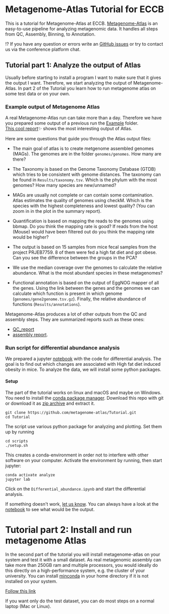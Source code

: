 # Metagenome-Atlas Tutorial for ECCB


This is a tutorial for Metagenome-Atlas at ECCB. [Metagenome-Atlas](https://metagenome-atlas.github.io/) is an easy-to-use pipeline for analyzing metagenomic data. It handles all steps from QC, Assembly, Binning, to Annotation.


:interrobang: If you have any question or errors write an [GitHub issues](https://github.com/metagenome-atlas/Tutorial/issues) or try to contact us via the conference platform chat.


## Tutorial part 1: Analyze the output of Atlas

Usually before starting to install a program I want to make sure that it gives the output I want.
Therefore, we start analyzing the output of Metagenome-Atlas.
In part 2 of the Tutorial you learn how to run metagenome atlas on some test data or on your own.

### Example output of Metagenome Atlas
A real Metagenome-Atlas run can take more than a day. Therefore we have you prepared some output of a previous run the [Example](Example) folder.  
[This cool report](http://htmlpreview.github.io/?https://github.com/metagenome-atlas/Tutorial/blob/master/Example/Results/Summary.html):sparkles: shows the most interesting output of Atlas.

Here are some questions that guide you through the Atlas output files:

* The main goal of atlas is to create metgenome assembled genomes (MAGs). The genomes are in the folder `genomes/genomes`. How many are there?

* The Taxonomy is based on the Genome Taxonomy Database (GTDB) which tries to be consistent with genome distances. The taxonomy can be found in `Results/taxonomy.tsv`. Which is the phylum with the most genomes? How many species are new/unnamed?

* MAGs are usually not complete or can contain some contamination. Atlas estimates the quality of genomes using checkM. Which is the species with the highest completeness and lowest quality? (You can zoom in in the plot in the summary report).

* Quantification is based on mapping the reads to the genomes using bbmap. Do you think the mapping rate is good? If reads from the host (Mouse) would have been filtered out do you think the mapping rate would be higher?

* The output is based on 15 samples from mice fecal samples from the project PRJEB7759. 8 of them were fed a high fat diet and got obese. Can you see the difference between the groups in the PCA?

*  We use the median coverage over the genomes to calculate the relative abundance. What is the most abundant species in these metagenomes?

* Functional annotation is based on the output of EggNOG mapper of all the genes. Using the link  between the genes and the genomes we can calculate which function is present in which genome (`genomes/gene2genome.tsv.gz`). Finally, the relative abundance of functions (`Results/annotations`).


Metagenome-Atlas produces a lot of other outputs from the QC and assembly steps. They are  summarized reports such as these ones:
- [QC_report](https://metagenome-atlas.readthedocs.io/en/latest/_static/QC_report.html)
- [assembly report](https://metagenome-atlas.readthedocs.io/en/latest/_static/assembly_report.html).


### Run script for differential abundance analysis

We prepared a jupyter [notebook](scripts/Differential_abundance.ipynb) with the code for differential analysis. The goal is to find out which changes are associated with High fat diet induced obesity in mice. To analyze the data, we will install some python packages.  


#### Setup

The part of the tutorial works on linux and macOS and maybe on Windows.  You need to install the [conda package manager](https://metagenome-atlas.readthedocs.io/en/latest/usage/getting_started.html#setup). Download this repo with git or download it as [zip archive](https://github.com/metagenome-atlas/Tutorial/archive/master.zip) and extract it.

```
git clone https://github.com/metagenome-atlas/Tutorial.git
cd Tutorial
```

The script use various python package for analyzing and plotting. Set them up by running

```
cd scripts
./setup.sh
```

This creates a conda-environment in order not to interfere with other software on your computer.
Activate the environment by running, then start jupyter:

```
conda activate analyze
jupyter lab
```


Click on the `Differential_abundance.ipynb` and start the differential analysis.

If something doesn't work, [let us know](https://github.com/metagenome-atlas/Tutorial/issues). You can always have a look at the [notebook](scripts/Differential_abundance.ipynb) to see what would be the output.


# Tutorial part 2: Install and run metagenome Atlas

In the second part of the tutorial you will install metagenome-atlas on your system and test it with a small dataset.
As real metagenomic assembly can take more than 250GB ram and multiple processors, you would ideally do this directly on a high-performance system, e.g. the cluster of your university. You can install [minconda](https://docs.conda.io/en/latest/miniconda.html) in your home directory if it is not installed on your system.

[Follow this link](https://metagenome-atlas.readthedocs.io/en/latest/usage/getting_started.html#install-metagenome-atlas)

If you want only do the test dataset, you can do most steps on a  normal laptop (Mac or Linux).
